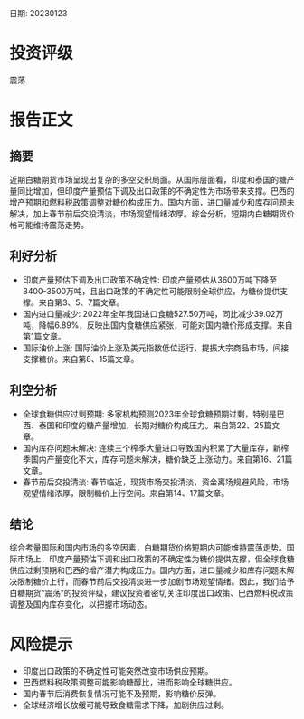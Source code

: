 
日期: 20230123

# 投资评级

震荡

# 报告正文

## 摘要

近期白糖期货市场呈现出复杂的多空交织局面。从国际层面看，印度和泰国的糖产量同比增加，但印度产量预估下调及出口政策的不确定性为市场带来支撑。巴西的增产预期和燃料税政策调整对糖价构成压力。国内方面，进口量减少和库存问题未解决，加上春节前后交投清淡，市场观望情绪浓厚。综合分析，短期内白糖期货价格可能维持震荡走势。

## 利好分析

* 印度产量预估下调及出口政策不确定性: 印度产量预估从3600万吨下降至3400-3500万吨，且出口政策的不确定性可能限制全球供应，为糖价提供支撑。来自第3、5、7篇文章。
* 国内进口量减少: 2022年全年我国进口食糖527.50万吨，同比减少39.02万吨，降幅6.89%，反映出国内食糖供应紧张，可能对国内糖价形成支撑。来自第1篇文章。
* 国际油价上涨: 国际油价上涨及美元指数低位运行，提振大宗商品市场，间接支撑糖价。来自第8、15篇文章。

## 利空分析

* 全球食糖供应过剩预期: 多家机构预测2023年全球食糖预期过剩，特别是巴西、泰国和印度的糖产量增加，长期对糖价构成压力。来自第22、25篇文章。
* 国内库存问题未解决: 连续三个榨季大量进口导致国内积累了大量库存，新榨季国内产量变化不大，库存问题未解决，糖价缺乏上涨动力。来自第16、21篇文章。
* 春节前后交投清淡: 春节临近，现货市场交投清淡，资金离场规避风险，市场观望情绪浓厚，限制糖价上行空间。来自第14、17篇文章。

## 结论

综合考量国际和国内市场的多空因素，白糖期货价格短期内可能维持震荡走势。国际市场上，印度产量预估下调和出口政策的不确定性为糖价提供支撑，但全球食糖供应过剩预期和巴西的增产潜力构成压力。国内方面，进口量减少和库存问题未解决限制糖价上行，而春节前后交投清淡进一步加剧市场观望情绪。因此，我们给予白糖期货“震荡”的投资评级，建议投资者密切关注印度出口政策、巴西燃料税政策调整及国内库存变化，以把握市场动态。

# 风险提示

* 印度出口政策的不确定性可能突然改变市场供应预期。
* 巴西燃料税政策调整可能影响糖醇比，进而影响全球糖供应。
* 国内春节后消费恢复情况可能不及预期，影响糖价反弹。
* 全球经济增长放缓可能导致食糖需求下降，加剧供应过剩。
